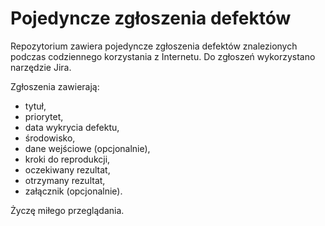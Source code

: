 # Pojedyncze zgłoszenia defektów

Repozytorium zawiera pojedyncze zgłoszenia defektów znalezionych podczas codziennego korzystania z Internetu. 
Do zgłoszeń wykorzystano narzędzie Jira.

Zgłoszenia zawierają:
- tytuł, 
- priorytet,
- data wykrycia defektu,
- środowisko,
- dane wejściowe (opcjonalnie),
- kroki do reprodukcji,
- oczekiwany rezultat,
- otrzymany rezultat,
- załącznik (opcjonalnie).

Życzę miłego przeglądania.
